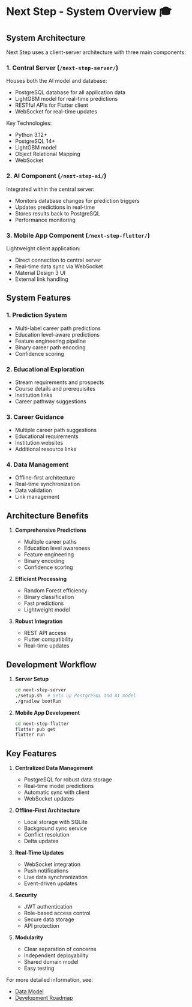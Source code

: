 # Next Step - System Overview 🎓

## System Architecture

Next Step uses a client-server architecture with three main components:

### 1. Central Server (`/next-step-server/`)
Houses both the AI model and database:
- PostgreSQL database for all application data
- LightGBM model for real-time predictions
- RESTful APIs for Flutter client
- WebSocket for real-time updates

Key Technologies:
- Python 3.12+
- PostgreSQL 14+
- LightGBM model
- Object Relational Mapping
- WebSocket

### 2. AI Component (`/next-step-ai/`)
Integrated within the central server:
- Monitors database changes for prediction triggers
- Updates predictions in real-time
- Stores results back to PostgreSQL
- Performance monitoring

### 3. Mobile App Component (`/next-step-flutter/`)
Lightweight client application:
- Direct connection to central server
- Real-time data sync via WebSocket
- Material Design 3 UI
- External link handling

## System Features

### 1. Prediction System
- Multi-label career path predictions
- Education level-aware predictions
- Feature engineering pipeline
- Binary career path encoding
- Confidence scoring

### 2. Educational Exploration
- Stream requirements and prospects
- Course details and prerequisites
- Institution links
- Career pathway suggestions

### 3. Career Guidance
- Multiple career path suggestions
- Educational requirements
- Institution websites
- Additional resource links

### 4. Data Management
- Offline-first architecture
- Real-time synchronization
- Data validation
- Link management

## Architecture Benefits

1. **Comprehensive Predictions**
   - Multiple career paths
   - Education level awareness
   - Feature engineering
   - Binary encoding
   - Confidence scoring

2. **Efficient Processing**
   - Random Forest efficiency
   - Binary classification
   - Fast predictions
   - Lightweight model

3. **Robust Integration**
   - REST API access
   - Flutter compatibility
   - Real-time updates

## Development Workflow

1. **Server Setup**
   ```bash
   cd next-step-server
   ./setup.sh  # Sets up PostgreSQL and AI model
   ./gradlew bootRun
   ```

2. **Mobile App Development**
   ```bash
   cd next-step-flutter
   flutter pub get
   flutter run
   ```

## Key Features

1. **Centralized Data Management**
   - PostgreSQL for robust data storage
   - Real-time model predictions
   - Automatic sync with client
   - WebSocket updates

2. **Offline-First Architecture**
   - Local storage with SQLite
   - Background sync service
   - Conflict resolution
   - Delta updates

3. **Real-Time Updates**
   - WebSocket integration
   - Push notifications
   - Live data synchronization
   - Event-driven updates

4. **Security**
   - JWT authentication
   - Role-based access control
   - Secure data storage
   - API protection

5. **Modularity**
   - Clear separation of concerns
   - Independent deployability
   - Shared domain model
   - Easy testing

For more detailed information, see:
- [Data Model](data-model.md)
- [Development Roadmap](roadmap.md)
